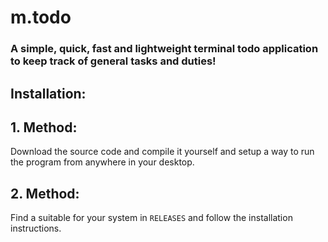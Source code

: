 # m.todo
### A simple, quick, fast and lightweight terminal todo application to keep track of general tasks and duties!

## Installation:
## 1. Method:
   Download the source code and compile it yourself and setup a way
   to run the program from anywhere in your desktop.
## 2. Method:
   Find a suitable for your system in `RELEASES` and follow the installation instructions.
